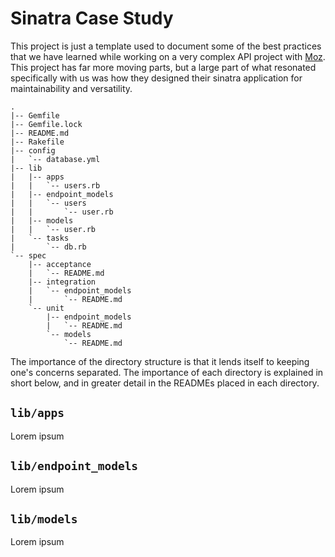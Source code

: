 # Sinatra Case Study

This project is just a template used to document some of the best practices 
that we have learned while working on a very complex API project with 
[Moz](moz.com).  This project has far more moving parts, but a large part of 
what resonated specifically with us was how they designed their sinatra 
application for maintainability and versatility.

    .
    |-- Gemfile
    |-- Gemfile.lock
    |-- README.md
    |-- Rakefile
    |-- config
    |   `-- database.yml
    |-- lib
    |   |-- apps
    |   |   `-- users.rb
    |   |-- endpoint_models
    |   |   `-- users
    |   |       `-- user.rb
    |   |-- models
    |   |   `-- user.rb
    |   `-- tasks
    |       `-- db.rb
    `-- spec
        |-- acceptance
        |   `-- README.md
        |-- integration
        |   `-- endpoint_models
        |       `-- README.md
        `-- unit
            |-- endpoint_models
            |   `-- README.md
            `-- models
                `-- README.md


The importance of the directory structure is that it lends itself to keeping 
one's concerns separated. The importance of each directory is explained in 
short below, and in greater detail in the READMEs placed in each directory.

## `lib/apps`

Lorem ipsum

## `lib/endpoint_models`

Lorem ipsum

## `lib/models`

Lorem ipsum

